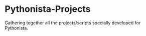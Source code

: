 Pythonista-Projects
===================

Gathering together all the projects/scripts specially developed for Pythonista.
